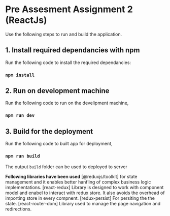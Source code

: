 # Pre Assesment Assignment 2 (ReactJs)

Use the following steps to run and build the application.

## 1. Install required dependancies with npm

Run the following code to install the required dependancies:

### `npm install`

## 2. Run on development machine

Run the following code to run on the develipment machine,

### `npm run dev`

## 3. Build for the deployment

Run the following code to built app for deployment,

### `npm run build`

The output `build` folder can be used to deployed to server

**Following libraries have been used**
[@reduxjs/toolkit] for state management and it enables better hanfling of complex business logic implementations.
[react-redux] Library is designed to work with component model and enabel to interact with redux store. It also avoids the overhead of importing store in every compnent.
[redux-persist] For persiting the the state.
[react-router-dom] Library used to manage the page navigation and redirections.

